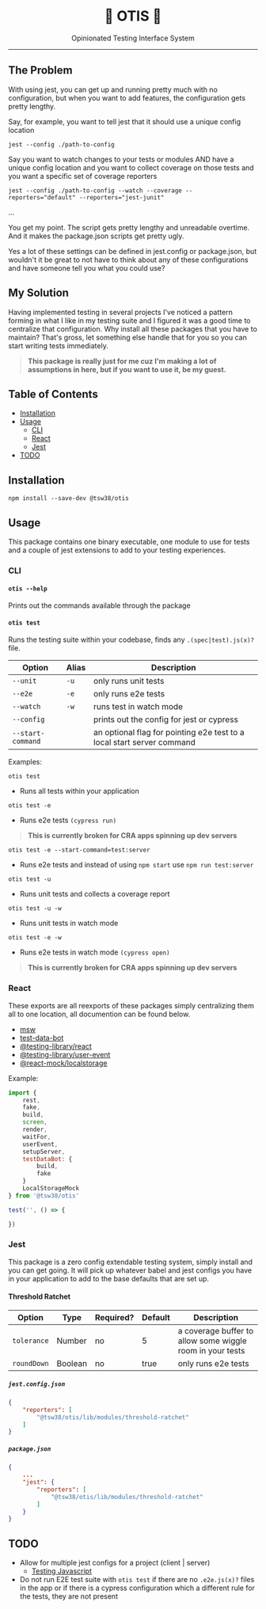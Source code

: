 <div align="center">
<h1>🦺 OTIS 🦺</h1>
<p>Opinionated Testing Interface System</p>
</div>

-----

## The Problem

With using jest, you can get up and running pretty much with no configuration, but when you want to add features, the configuration gets pretty lengthy.

Say, for example, you want to tell jest that it should use a unique config location

`jest --config ./path-to-config`

Say you want to watch changes to your tests or modules AND have a unique config location and you want to collect coverage on those tests and you want a specific set of coverage reporters

`jest --config ./path-to-config --watch --coverage --reporters="default" --reporters="jest-junit"`

...

You get my point. The script gets pretty lengthy and unreadable overtime. And it makes the package.json scripts get pretty ugly.

Yes a lot of these settings can be defined in jest.config or package.json, but wouldn't it be great to not have to think about any of these configurations and have someone tell you what you could use?

## My Solution

Having implemented testing in several projects I've noticed a pattern forming in what I like in my testing suite and I figured it was a good time to centralize that configuration. Why install all these packages that you have to maintain? That's gross, let something else handle that for you so you can start writing tests immediately.

> **This package is really just for me cuz I'm making a lot of assumptions in here, but if you want to use it, be my guest.**

## Table of Contents
- [Installation](#installation)
- [Usage](#usage)
    - [CLI](#cli)
    - [React](#react)
    - [Jest](#jest)
- [TODO](#todo)

## Installation

```shell
npm install --save-dev @tsw38/otis
```

## Usage

This package contains one binary executable, one module to use for tests and a couple of jest extensions to add to your testing experiences.

### CLI

#### `otis --help`
Prints out the commands available through the package

#### `otis test`
Runs the testing suite within your codebase, finds any `.(spec|test).js(x)?` file.

|   Option          | Alias | Description                               |
| ----------------- | ----- | ----------------------------------------- |
| `--unit`          | `-u`  | only runs unit tests                      |
| `--e2e`           | `-e`  | only runs e2e tests                       |
| `--watch`         | `-w`  | runs test in watch mode                   |
| `--config`        |       | prints out the config for jest or cypress |
| `--start-command` |       | an optional flag for pointing e2e test to a local start server command  |

Examples:

`otis test`
* Runs all tests within your application

`otis test -e`
* Runs e2e tests `(cypress run)`
> **This is currently broken for CRA apps spinning up dev servers**

`otis test -e --start-command=test:server`
* Runs e2e tests and instead of using `npm start` use `npm run test:server`

`otis test -u`
* Runs unit tests and collects a coverage report

`otis test -u -w`
* Runs unit tests in watch mode

`otis test -e -w`
* Runs e2e tests in watch mode `(cypress open)`
> **This is currently broken for CRA apps spinning up dev servers**


### React

These exports are all reexports of these packages simply centralizing them all to one location, all documention can be found below.

* [msw](https://www.npmjs.com/package/msw)
* [test-data-bot](https://www.npmjs.com/package/@jackfranklin/test-data-bot)
* [@testing-library/react](https://www.npmjs.com/package/@testing-library/react)
* [@testing-library/user-event](https://www.npmjs.com/package/@testing-library/user-event)
* [@react-mock/localstorage](https://www.npmjs.com/package/@react-mock/localstorage)

Example:

```jsx
import {
    rest,
    fake,
    build,
    screen,
    render,
    waitFor,
    userEvent,
    setupServer,
    testDataBot: {
        build,
        fake
    }
    LocalStorageMock
} from '@tsw38/otis'

test('', () => {

})
```

### Jest

This package is a zero config extendable testing system, simply install  and you can get going. It will pick up whatever babel and jest configs you have in your application to add to the base defaults that are set up.

#### Threshold Ratchet

|    Option    | Type    | Required? | Default | Description             |
| ------------ | ------- | --------- | ------- | ----------------------- |
| `tolerance`  | Number  |    no     |  5      | a coverage buffer to allow some wiggle room in your tests    |
| `roundDown`  | Boolean |    no     | true    | only runs e2e tests     |

##### `jest.config.json`
```json
{
    "reporters": [
        "@tsw38/otis/lib/modules/threshold-ratchet"
    ]
}
```
##### `package.json`
```json
{
    ...
    "jest": {
        "reporters": [
            "@tsw38/otis/lib/modules/threshold-ratchet"
        ]
    }
}
```

## TODO
* Allow for multiple jest configs for a project (client | server)
  - [Testing Javascript](https://testingjavascript.com/lessons/jest-support-running-multiple-configurations-with-jest-s-projects-feature)
* Do not run E2E test suite with `otis test` if there are no `.e2e.js(x)?` files in the app or if there is a cypress configuration which a different rule for the tests, they are not present